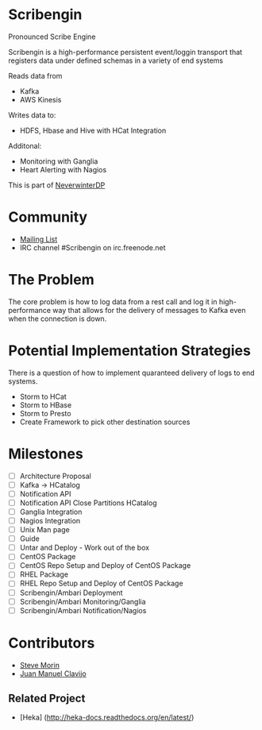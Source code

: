 Scribengin
==========
Pronounced Scribe Engine  

Scribengin is a high-performance persistent event/loggin transport that registers data under defined schemas in a variety of end systems

Reads data from
- Kafka
- AWS Kinesis

Writes data to:
- HDFS, Hbase and Hive with HCat Integration

Additonal:
- Monitoring with Ganglia
- Heart Alerting with Nagios


This is part of [NeverwinterDP](https://github.com/DemandCube/NeverwinterDP)

Community
====
- [Mailing List](https://groups.google.com/forum/#!forum/scribengin)
- IRC channel #Scribengin on irc.freenode.net


The Problem
======
The core problem is how to log data from a rest call and log it in high-performance way that 
allows for the delivery of messages to Kafka even when the connection is down.

Potential Implementation Strategies
======
There is a question of how to implement quaranteed delivery of logs to end systems.  
- Storm to HCat
- Storm to HBase
- Storm to Presto
- Create Framework to pick other destination sources


Milestones
======
- [ ] Architecture Proposal
- [ ] Kafka -> HCatalog
- [ ] Notification API
- [ ] Notification API Close Partitions HCatalog
- [ ] Ganglia Integration
- [ ] Nagios Integration
- [ ] Unix Man page
- [ ] Guide
- [ ] Untar and Deploy - Work out of the box
- [ ] CentOS Package
- [ ] CentOS Repo Setup and Deploy of CentOS Package
- [ ] RHEL Package
- [ ] RHEL Repo Setup and Deploy of CentOS Package
- [ ] Scribengin/Ambari Deployment
- [ ] Scribengin/Ambari Monitoring/Ganglia
- [ ] Scribengin/Ambari Notification/Nagios

Contributors
=====
- [Steve Morin](https://github.com/smorin)
- [Juan Manuel Clavijo](https://github.com/PROM3TH3U5)

Related Project
----
- [Heka] (http://heka-docs.readthedocs.org/en/latest/)
